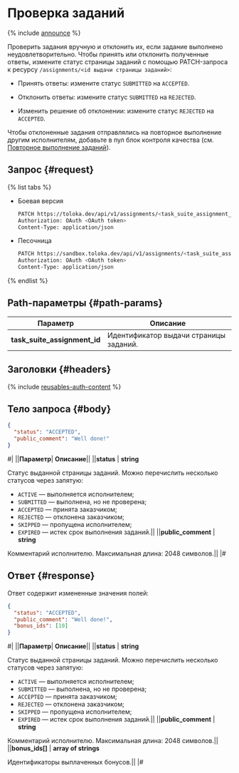 # Проверка заданий

{% include [announce](../_includes/announce.md) %}

Проверить задания вручную и отклонить их, если задание выполнено неудовлетворительно. Чтобы принять или отклонить полученные ответы, измените статус страницы заданий с помощью PATCH-запроса к ресурсу `/assignments/<id выдачи страницы заданий>`:

- Принять ответы: измените статус `SUBMITTED` на `ACCEPTED`.

- Отклонить ответы: измените статус `SUBMITTED` на `REJECTED`.

- Изменить решение об отклонении: измените статус `REJECTED` на `ACCEPTED`.

Чтобы отклоненные задания отправлялись на повторное выполнение другим исполнителям, добавьте в пул блок контроля качества (см. [Повторное выполнение заданий](restore-task-overlap.md)).

## Запрос {#request}

{% list tabs %}

- Боевая версия

    ```bash
    PATCH https://toloka.dev/api/v1/assignments/<task_suite_assignment_id>
    Authorization: OAuth <OAuth token>
    Content-Type: application/json
    ```

- Песочница

    ```bash
    PATCH https://sandbox.toloka.dev/api/v1/assignments/<task_suite_assignment_id>
    Authorization: OAuth <OAuth token>
    Content-Type: application/json
    ```

{% endlist %}

## Path-параметры {#path-params}

Параметр | Описание
----- | -----
**task_suite_assignment_id** | Идентификатор выдачи страницы заданий.

## Заголовки {#headers}

{% include [reusables-auth-content](../_includes/reusables/id-reusables/auth-content.md) %}

## Тело запроса {#body}

```json
{
  "status": "ACCEPTED",
  "public_comment": "Well done!"
}
```

#|
||**Параметр**| **Описание**||
||**status** | **string**

Статус выданной страницы заданий. Можно перечислить несколько статусов через запятую:

- `ACTIVE` — выполняется исполнителем;
- `SUBMITTED` — выполнена, но не проверена;
- `ACCEPTED` — принята заказчиком;
- `REJECTED` — отклонена заказчиком;
- `SKIPPED` — пропущена исполнителем;
- `EXPIRED` — истек срок выполнения заданий.||
||**public_comment** | **string**

Комментарий исполнителю.
Максимальная длина: 2048 символов.||
|#

## Ответ {#response}

Ответ содержит измененные значения полей:

```json
{
  "status": "ACCEPTED",
  "public_comment": "Well done!",
  "bonus_ids": [10]
}
```

#|
||**Параметр**| **Описание**||
||**status** | **string**

Статус выданной страницы заданий. Можно перечислить несколько статусов через запятую:

- `ACTIVE` — выполняется исполнителем;
- `SUBMITTED` — выполнена, но не проверена;
- `ACCEPTED` — принята заказчиком;
- `REJECTED` — отклонена заказчиком;
- `SKIPPED` — пропущена исполнителем;
- `EXPIRED` — истек срок выполнения заданий.||
||**public_comment** | **string**

Комментарий исполнителю.
Максимальная длина: 2048 символов.||
||**bonus_ids[]** | **array of strings**

Идентификаторы выплаченных бонусов.||
|#